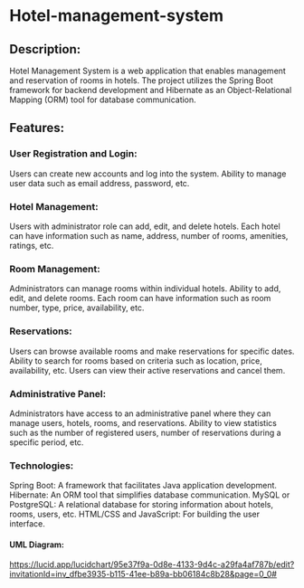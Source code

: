 # Hotel-management-system
## Description:
Hotel Management System is a web application that enables management and reservation of rooms in hotels. The project utilizes the Spring Boot framework for backend development and Hibernate as an Object-Relational Mapping (ORM) tool for database communication.

## Features:

### User Registration and Login:

Users can create new accounts and log into the system.
Ability to manage user data such as email address, password, etc.


### Hotel Management:

Users with administrator role can add, edit, and delete hotels.
Each hotel can have information such as name, address, number of rooms, amenities, ratings, etc.

### Room Management:

Administrators can manage rooms within individual hotels.
Ability to add, edit, and delete rooms.
Each room can have information such as room number, type, price, availability, etc.


### Reservations:

Users can browse available rooms and make reservations for specific dates.
Ability to search for rooms based on criteria such as location, price, availability, etc.
Users can view their active reservations and cancel them.


### Administrative Panel:

Administrators have access to an administrative panel where they can manage users, hotels, rooms, and reservations.
Ability to view statistics such as the number of registered users, number of reservations during a specific period, etc.


### Technologies:

Spring Boot: A framework that facilitates Java application development.
Hibernate: An ORM tool that simplifies database communication.
MySQL or PostgreSQL: A relational database for storing information about hotels, rooms, users, etc.
HTML/CSS and JavaScript: For building the user interface.


#### UML Diagram:
https://lucid.app/lucidchart/95e37f9a-0d8e-4133-9d4c-a29fa4af787b/edit?invitationId=inv_dfbe3935-b115-41ee-b89a-bb06184c8b28&page=0_0#
